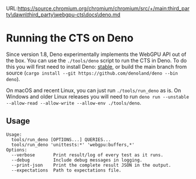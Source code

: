 URL:https://source.chromium.org/chromium/chromium/src/+/main:third_party\dawn\third_party\webgpu-cts\docs\deno.md
# Running the CTS on Deno

Since version 1.8, Deno experimentally implements the WebGPU API out of the box.
You can use the `./tools/deno` script to run the CTS in Deno. To do this you
will first need to install Deno: [stable](https://deno.land#installation), or
build the main branch from source
(`cargo install --git https://github.com/denoland/deno --bin deno`).

On macOS and recent Linux, you can just run `./tools/run_deno` as is. On Windows and
older Linux releases you will need to run
`deno run --unstable --allow-read --allow-write --allow-env ./tools/deno`.

## Usage

```
Usage:
  tools/run_deno [OPTIONS...] QUERIES...
  tools/run_deno 'unittests:*' 'webgpu:buffers,*'
Options:
  --verbose       Print result/log of every test as it runs.
  --debug         Include debug messages in logging.
  --print-json    Print the complete result JSON in the output.
  --expectations  Path to expectations file.
```
